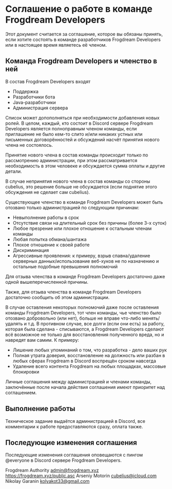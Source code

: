 # Соглашение о работе в команде Frogdream Developers
Этот документ считается за соглашение, которое вы обязаны принять, если хотите состоять в команде разработчиков Frogdream Developers или в настоящее время являетесь её членом.

## Команда Frogdream Developers и членство в ней

В состав Frogdream Developers входят
- Поддержка
- Разработчики бота
- Java-разработчики
- Администрация сервера

Список может допополняться при необходимости добавления новых ролей. В целом, каждый, кто состоит в Discord сервере Frogdream Developers является полноправным членом команды, если приглашение не было кем-то слито и/или никаких устных или письменных договорённостей и обсуждений насчёт принятия нового члена не состоялось.

Принятие нового члена в состав команды происходит только по рассмотрению администрации, при этом рассматривается необходимость в этом человеке и обсуждается сумма оплаты и другие детали.

В случае непринятия нового члена в состав команды со стороны cubelius, это решение больше не обсуждается (если поднятие этого обсуждения не сделает сам cubelius).

Существующее членство в команде Frogdream Developers может быть отозвано только администрацией по следующим причинам:

- Невыполнение работы в срок
- Отсутствие связи на длительный срок без причины (более 3-х суток)
- Любое презрение или плохое отношение к остальным членам команды
- Любая попытка обмана/шантажа
- Плохое отношение к своей работе
- Дискриминация
- Агрессивные проявления: к примеру, взрыв спавна/удаление серверных данных/использование веб-хуков не по назначению и остальные подобные превышения полномочий

Для отзыва членства в команде Frogdream Developers достаточно даже одной вышеперечисленной причины.

Также, для отзыва членства в команде Frogdream Developers достаточно сообщить об этом администрации. 

В случае оставления некоторых полномочий даже после оставления команды Frogdream Developers, тот член команды, чье членство было отозвано добровольно (или нет), больше не вправе что-либо менять/удалять и т.д. В противном случае, все долги (если они есть) за работу, которая была сделана - списываются, а Frogdream Developers сделают всё возможное не только для восстановления полученного вреда, но и навредят вам самим. К примеру:

- Лишение любых упоминаний о том, что разработка - дело ваших рук
- Полная утрата доверия, восстановление на должность или разбан в любых сферах Frogdream в Discord воспрещён сроком навсегда
- Удаление всего контента Frogdream на любых площадках, массовые блокировки


Личные соглашения между администрацией и членами команды, заключённые после начала действия соглашения имеют приоритет над соглашением.

## Выполнение работы

Техническое задание выдаётся администрацией в Discord, все комментарии к работе предоставляются сразу, оплата также.

## Последующие изменения соглашения

Последующие изменения соглашения оповещаются с пингом @everyone в Discord сервере Frogdream Developers.


Frogdream Authority <admin@frogdream.xyz> https://frogdream.xyz/public.asc
Arseniy Motorin <cubelius@icloud.com>
Nikolay Garanin <kolyakot33@gmail.com>
